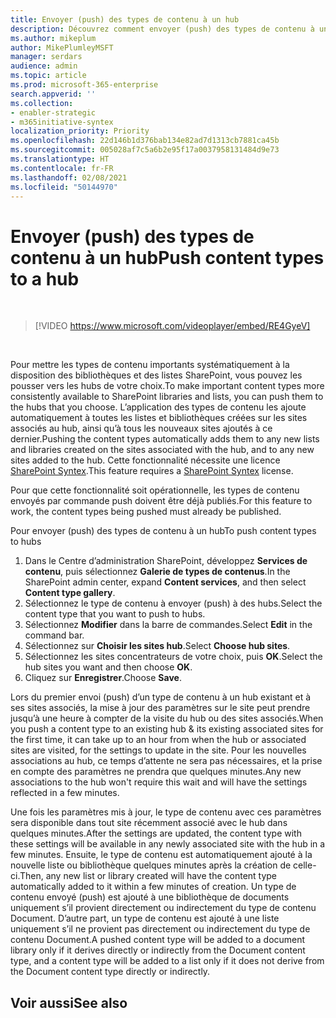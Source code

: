 ```yaml
---
title: Envoyer (push) des types de contenu à un hub
description: Découvrez comment envoyer (push) des types de contenu à un hub
ms.author: mikeplum
author: MikePlumleyMSFT
manager: serdars
audience: admin
ms.topic: article
ms.prod: microsoft-365-enterprise
search.appverid: ''
ms.collection:
- enabler-strategic
- m365initiative-syntex
localization_priority: Priority
ms.openlocfilehash: 22d146b1d376bab134e82ad7d1313cb7881ca45b
ms.sourcegitcommit: 005028af7c5a6b2e95f17a0037958131484d9e73
ms.translationtype: HT
ms.contentlocale: fr-FR
ms.lasthandoff: 02/08/2021
ms.locfileid: "50144970"
---
```

# <a name="push-content-types-to-a-hub"></a><span data-ttu-id="8a48e-103">Envoyer (push) des types de contenu à un hub</span><span class="sxs-lookup"><span data-stu-id="8a48e-103">Push content types to a hub</span></span>

</br>

> [!VIDEO https://www.microsoft.com/videoplayer/embed/RE4GyeV]  

</br>


<span data-ttu-id="8a48e-104">Pour mettre les types de contenu importants systématiquement à la disposition des bibliothèques et des listes SharePoint, vous pouvez les pousser vers les hubs de votre choix.</span><span class="sxs-lookup"><span data-stu-id="8a48e-104">To make important content types more consistently available to SharePoint libraries and lists, you can push them to the hubs that you choose.</span></span> <span data-ttu-id="8a48e-105">L’application des types de contenu les ajoute automatiquement à toutes les listes et bibliothèques créées sur les sites associés au hub, ainsi qu’à tous les nouveaux sites ajoutés à ce dernier.</span><span class="sxs-lookup"><span data-stu-id="8a48e-105">Pushing the content types automatically adds them to any new lists and libraries created on the sites associated with the hub, and to any new sites added to the hub.</span></span> <span data-ttu-id="8a48e-106">Cette fonctionnalité nécessite une licence [SharePoint Syntex](index.md).</span><span class="sxs-lookup"><span data-stu-id="8a48e-106">This feature requires a [SharePoint Syntex](index.md) license.</span></span>

<span data-ttu-id="8a48e-107">Pour que cette fonctionnalité soit opérationnelle, les types de contenu envoyés par commande push doivent être déjà publiés.</span><span class="sxs-lookup"><span data-stu-id="8a48e-107">For this feature to work, the content types being pushed must already be published.</span></span>

<span data-ttu-id="8a48e-108">Pour envoyer (push) des types de contenu à un hub</span><span class="sxs-lookup"><span data-stu-id="8a48e-108">To push content types to hubs</span></span>

1. <span data-ttu-id="8a48e-109">Dans le Centre d’administration SharePoint, développez **Services de contenu**, puis sélectionnez **Galerie de types de contenus**.</span><span class="sxs-lookup"><span data-stu-id="8a48e-109">In the SharePoint admin center, expand **Content services**, and then select **Content type gallery**.</span></span>
2. <span data-ttu-id="8a48e-110">Sélectionnez le type de contenu à envoyer (push) à des hubs.</span><span class="sxs-lookup"><span data-stu-id="8a48e-110">Select the content type that you want to push to hubs.</span></span>
3. <span data-ttu-id="8a48e-111">Sélectionnez **Modifier** dans la barre de commandes.</span><span class="sxs-lookup"><span data-stu-id="8a48e-111">Select **Edit** in the command bar.</span></span>
4. <span data-ttu-id="8a48e-112">Sélectionnez sur **Choisir les sites hub**.</span><span class="sxs-lookup"><span data-stu-id="8a48e-112">Select **Choose hub sites**.</span></span>
5. <span data-ttu-id="8a48e-113">Sélectionnez les sites concentrateurs de votre choix, puis **OK**.</span><span class="sxs-lookup"><span data-stu-id="8a48e-113">Select the hub sites you want and then choose **OK**.</span></span>
6. <span data-ttu-id="8a48e-114">Cliquez sur **Enregistrer**.</span><span class="sxs-lookup"><span data-stu-id="8a48e-114">Choose **Save**.</span></span>

<span data-ttu-id="8a48e-115">Lors du premier envoi (push) d’un type de contenu à un hub existant et à ses sites associés, la mise à jour des paramètres sur le site peut prendre jusqu’à une heure à compter de la visite du hub ou des sites associés.</span><span class="sxs-lookup"><span data-stu-id="8a48e-115">When you push a content type to an existing hub & its existing associated sites for the first time, it can take up to an hour from when the hub or associated sites are visited, for the settings to update in the site.</span></span> <span data-ttu-id="8a48e-116">Pour les nouvelles associations au hub, ce temps d’attente ne sera pas nécessaires, et la prise en compte des paramètres ne prendra que quelques minutes.</span><span class="sxs-lookup"><span data-stu-id="8a48e-116">Any new associations to the hub won't require this wait and will have the settings reflected in a few minutes.</span></span>

<span data-ttu-id="8a48e-117">Une fois les paramètres mis à jour, le type de contenu avec ces paramètres sera disponible dans tout site récemment associé avec le hub dans quelques minutes.</span><span class="sxs-lookup"><span data-stu-id="8a48e-117">After the settings are updated, the content type with these settings will be available in any newly associated site with the hub in a few minutes.</span></span> <span data-ttu-id="8a48e-118">Ensuite, le type de contenu est automatiquement ajouté à la nouvelle liste ou bibliothèque quelques minutes après la création de celle-ci.</span><span class="sxs-lookup"><span data-stu-id="8a48e-118">Then, any new list or library created will have the content type automatically added to it within a few minutes of creation.</span></span> <span data-ttu-id="8a48e-119">Un type de contenu envoyé (push) est ajouté à une bibliothèque de documents uniquement s’il provient directement ou indirectement du type de contenu Document. D’autre part, un type de contenu est ajouté à une liste uniquement s’il ne provient pas directement ou indirectement du type de contenu Document.</span><span class="sxs-lookup"><span data-stu-id="8a48e-119">A pushed content type will be added to a document library only if it derives directly or indirectly from the Document content type, and a content type will be added to a list only if it does not derive from the Document content type directly or indirectly.</span></span>

## <a name="see-also"></a><span data-ttu-id="8a48e-120">Voir aussi</span><span class="sxs-lookup"><span data-stu-id="8a48e-120">See also</span></span>
